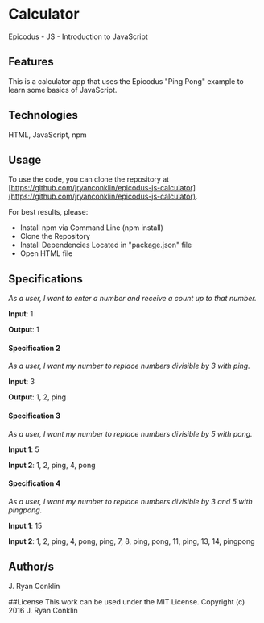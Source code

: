 # Calculator
Epicodus - JS - Introduction to JavaScript

## Features
This is a calculator app that uses the Epicodus "Ping Pong" example to learn some basics of JavaScript.

## Technologies

HTML, JavaScript, npm

## Usage

To use the code, you can clone the repository at [https://github.com/jryanconklin/epicodus-js-calculator](https://github.com/jryanconklin/epicodus-js-calculator).

For best results, please:

- Install npm via Command Line (npm install)
- Clone the Repository
- Install Dependencies Located in "package.json" file
- Open HTML file

## Specifications

*As a user, I want to enter a number and receive a count up to that number.*

__Input__: 1

__Output__: 1

#### Specification 2 ####
*As a user, I want my number to replace numbers divisible by 3 with ping.*

__Input__: 3

__Output__: 1, 2, ping

#### Specification 3 ####
*As a user, I want my number to replace numbers divisible by 5 with pong.*

__Input 1__: 5

__Input 2__: 1, 2, ping, 4, pong

#### Specification 4 ####
*As a user, I want my number to replace numbers divisible by 3 and 5 with pingpong.*

__Input 1__: 15

__Input 2__: 1, 2, ping, 4, pong, ping, 7, 8, ping, pong, 11, ping, 13, 14, pingpong 


## Author/s
J. Ryan Conklin

##License
This work can be used under the MIT License.
Copyright (c) 2016 J. Ryan Conklin
